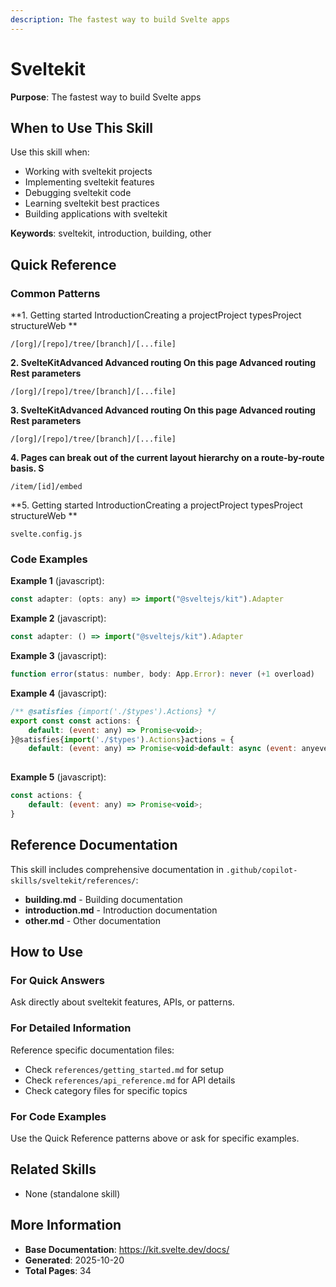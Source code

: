 ```yaml
---
description: The fastest way to build Svelte apps
---
```


# Sveltekit

**Purpose**: The fastest way to build Svelte apps

## When to Use This Skill

Use this skill when:
- Working with sveltekit projects
- Implementing sveltekit features
- Debugging sveltekit code
- Learning sveltekit best practices
- Building applications with sveltekit

**Keywords**: sveltekit, introduction, building, other

## Quick Reference

### Common Patterns

**1. Getting started IntroductionCreating a projectProject typesProject structureWeb **

```
/[org]/[repo]/tree/[branch]/[...file]
```

**2. SvelteKitAdvanced Advanced routing On this page Advanced routing Rest parameters**

```
/[org]/[repo]/tree/[branch]/[...file]
```

**3. SvelteKitAdvanced Advanced routing On this page Advanced routing Rest parameters**

```
/[org]/[repo]/tree/[branch]/[...file]
```

**4. Pages can break out of the current layout hierarchy on a route-by-route basis. S**

```
/item/[id]/embed
```

**5. Getting started IntroductionCreating a projectProject typesProject structureWeb **

```
svelte.config.js
```

### Code Examples

**Example 1** (javascript):
```javascript
const adapter: (opts: any) => import("@sveltejs/kit").Adapter
```

**Example 2** (javascript):
```javascript
const adapter: () => import("@sveltejs/kit").Adapter
```

**Example 3** (javascript):
```javascript
function error(status: number, body: App.Error): never (+1 overload)
```

**Example 4** (javascript):
```javascript
/** @satisfies {import('./$types').Actions} */
export const const actions: {
    default: (event: any) => Promise<void>;
}@satisfies{import('./$types').Actions}actions = {
	default: (event: any) => Promise<void>default: async (event: anyevent) => {
	
```

**Example 5** (javascript):
```javascript
const actions: {
    default: (event: any) => Promise<void>;
}
```

## Reference Documentation

This skill includes comprehensive documentation in `.github/copilot-skills/sveltekit/references/`:

- **building.md** - Building documentation
- **introduction.md** - Introduction documentation
- **other.md** - Other documentation

## How to Use

### For Quick Answers
Ask directly about sveltekit features, APIs, or patterns.

### For Detailed Information
Reference specific documentation files:
- Check `references/getting_started.md` for setup
- Check `references/api_reference.md` for API details
- Check category files for specific topics

### For Code Examples
Use the Quick Reference patterns above or ask for specific examples.

## Related Skills

- None (standalone skill)

## More Information

- **Base Documentation**: https://kit.svelte.dev/docs/
- **Generated**: 2025-10-20
- **Total Pages**: 34
